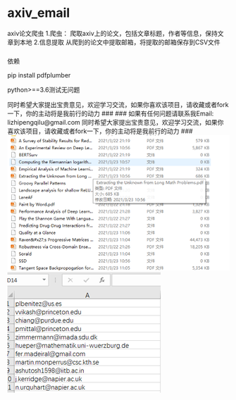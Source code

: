 # axiv_email
axiv论文爬虫
1.爬虫：
    爬取axiv上的论文，包括文章标题，作者等信息，保持文章到本地
2.信息提取
    从爬到的论文中提取邮箱，将提取的邮箱保存到CSV文件
###
<p>依赖</p> pip install pdfplumber</br>
<p>python>==3.6测试无问题</p> 
同时希望大家提出宝贵意见，欢迎学习交流，如果你喜欢该项目，请收藏或者fork一下，你的主动将是我前行的动力
###  
###
如果有任何问题请联系我Email: lizhipengqilu@gmail.com
同时希望大家提出宝贵意见，欢迎学习交流，如果你喜欢该项目，请收藏或者fork一下，你的主动将是我前行的动力
###
<img src="https://github.com/Frank-qlu/axiv-spyder/blob/master/images/1.png" />
<img src="https://github.com/Frank-qlu/axiv-spyder/blob/master/images/2.png" />